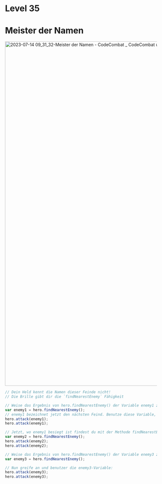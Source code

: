 # Level 35
# Meister der Namen 
<img width="1136" alt="2023-07-14 09_31_32-Meister der Namen - CodeCombat _ CodeCombat und 2 weitere Seiten - Profil 1 – Mi" src="https://github.com/js-elio/praktikum-scharbel/assets/139124222/402297f1-4cf2-4aec-b6fb-f1e994c872af">

```js
// Dein Held kennt die Namen dieser Feinde nicht!
// Die Brille gibt dir die `findNearestEnemy` Fähigkeit

// Weise das Ergebnis von hero.findNearestEnemy() der Variable enemy1 zu
var enemy1 = hero.findNearestEnemy();
// enemy1 bezeichnet jetzt den nächsten Feind. Benutze diese Variable, um anzugreifen.
hero.attack(enemy1);
hero.attack(enemy1);

// Jetzt, wo enemy1 besiegt ist findest du mit der Methode findNearestEnemy() den nächsten "nächsten Feind"
var enemy2 = hero.findNearestEnemy();
hero.attack(enemy2);
hero.attack(enemy2);

// Weise das Ergebnis von hero.findNearestEnemy() der Variable enemy3 zu.
var enemy3 = hero.findNearestEnemy();

// Nun greife an und benutzer die enemy3-Variable:
hero.attack(enemy3);
hero.attack(enemy3);

